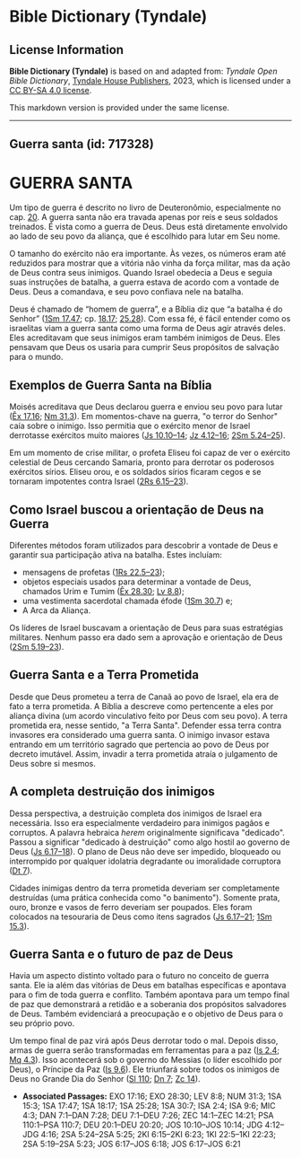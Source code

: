 # Bible Dictionary (Tyndale)

## License Information

**Bible Dictionary (Tyndale)** is based on and adapted from: _Tyndale Open Bible Dictionary_, [Tyndale House Publishers](https://tyndaleopenresources.com/), 2023, which is licensed under a [CC BY-SA 4.0 license](https://creativecommons.org/licenses/by-sa/4.0/legalcode.en).

This markdown version is provided under the same license.



--------------------------------

## Guerra santa (id: 717328)

GUERRA SANTA
============

Um tipo de guerra é descrito no livro de Deuteronômio, especialmente no cap. [20](https://ref.ly/Deut20:1-Deut20:20). A guerra santa não era travada apenas por reis e seus soldados treinados. É vista como a guerra de Deus. Deus está diretamente envolvido ao lado de seu povo da aliança, que é escolhido para lutar em Seu nome.

O tamanho do exército não era importante. Às vezes, os números eram até reduzidos para mostrar que a vitória não vinha da força militar, mas da ação de Deus contra seus inimigos. Quando Israel obedecia a Deus e seguia suas instruções de batalha, a guerra estava de acordo com a vontade de Deus. Deus a comandava, e seu povo confiava nele na batalha.

Deus é chamado de “homem de guerra”, e a Bíblia diz que “a batalha é do Senhor” ([1Sm 17\.47](https://ref.ly/1Sam17:47); cp. [18\.17](https://ref.ly/1Sam18:17); [25\.28](https://ref.ly/1Sam25:28)). Com essa fé, é fácil entender como os israelitas viam a guerra santa como uma forma de Deus agir através deles. Eles acreditavam que seus inimigos eram também inimigos de Deus. Eles pensavam que Deus os usaria para cumprir Seus propósitos de salvação para o mundo.

Exemplos de Guerra Santa na Bíblia
----------------------------------

Moisés acreditava que Deus declarou guerra e enviou seu povo para lutar ([Êx 17\.16](https://ref.ly/Exod17:16); [Nm 31\.3](https://ref.ly/Num31:3)). Em momentos\-chave na guerra, "o terror do Senhor" caía sobre o inimigo. Isso permitia que o exército menor de Israel derrotasse exércitos muito maiores ([Js 10\.10–14](https://ref.ly/Josh10:10-Josh10:14); [Jz 4\.12–16](https://ref.ly/Judg4:12-Judg4:16); [2Sm 5\.24–25](https://ref.ly/2Sam5:24-2Sam5:25)).

Em um momento de crise militar, o profeta Eliseu foi capaz de ver o exército celestial de Deus cercando Samaria, pronto para derrotar os poderosos exércitos sírios. Eliseu orou, e os soldados sírios ficaram cegos e se tornaram impotentes contra Israel ([2Rs 6\.15–23](https://ref.ly/2Kgs6:15-2Kgs6:23)).

Como Israel buscou a orientação de Deus na Guerra
-------------------------------------------------

Diferentes métodos foram utilizados para descobrir a vontade de Deus e garantir sua participação ativa na batalha. Estes incluíam:

* mensagens de profetas ([1Rs 22\.5–23](https://ref.ly/1Kgs22:5-1Kgs22:23));
* objetos especiais usados para determinar a vontade de Deus, chamados Urim e Tumim ([Êx 28\.30](https://ref.ly/Exod28:30); [Lv 8\.8](https://ref.ly/Lev8:8));
* uma vestimenta sacerdotal chamada éfode ([1Sm 30\.7](https://ref.ly/1Sam30:7)) e;
* A Arca da Aliança.

Os líderes de Israel buscavam a orientação de Deus para suas estratégias militares. Nenhum passo era dado sem a aprovação e orientação de Deus ([2Sm 5\.19–23](https://ref.ly/2Sam5:19-2Sam5:23)).

Guerra Santa e a Terra Prometida
--------------------------------

Desde que Deus prometeu a terra de Canaã ao povo de Israel, ela era de fato a terra prometida. A Bíblia a descreve como pertencente a eles por aliança divina (um acordo vinculativo feito por Deus com seu povo). A terra prometida era, nesse sentido, "a Terra Santa". Defender essa terra contra invasores era considerado uma guerra santa. O inimigo invasor estava entrando em um território sagrado que pertencia ao povo de Deus por decreto imutável. Assim, invadir a terra prometida atraía o julgamento de Deus sobre si mesmos.

A completa destruição dos inimigos
----------------------------------

Dessa perspectiva, a destruição completa dos inimigos de Israel era necessária. Isso era especialmente verdadeiro para inimigos pagãos e corruptos. A palavra hebraica *herem* originalmente significava "dedicado". Passou a significar "dedicado à destruição" como algo hostil ao governo de Deus ([Js 6\.17–18](https://ref.ly/Josh6:17-Josh6:18)). O plano de Deus não deve ser impedido, bloqueado ou interrompido por qualquer idolatria degradante ou imoralidade corruptora ([Dt 7](https://ref.ly/Deut7:1-Deut7:26)).

Cidades inimigas dentro da terra prometida deveriam ser completamente destruídas (uma prática conhecida como "o banimento"). Somente prata, ouro, bronze e vasos de ferro deveriam ser poupados. Eles foram colocados na tesouraria de Deus como itens sagrados ([Js 6\.17–21](https://ref.ly/Josh6:17-Josh6:21); [1Sm 15\.3](https://ref.ly/1Sam15:3)).

Guerra Santa e o futuro de paz de Deus
--------------------------------------

Havia um aspecto distinto voltado para o futuro no conceito de guerra santa. Ele ia além das vitórias de Deus em batalhas específicas e apontava para o fim de toda guerra e conflito. Também apontava para um tempo final de paz que demonstrará a retidão e a soberania dos propósitos salvadores de Deus. Também evidenciará a preocupação e o objetivo de Deus para o seu próprio povo.

Um tempo final de paz virá após Deus derrotar todo o mal. Depois disso, armas de guerra serão transformadas em ferramentas para a paz ([Is 2\.4](https://ref.ly/Isa2:4); [Mq 4\.3](https://ref.ly/Mic4:3)). Isso acontecerá sob o governo do Messias (o líder escolhido por Deus), o Príncipe da Paz ([Is 9\.6](https://ref.ly/Isa9:6)). Ele triunfará sobre todos os inimigos de Deus no Grande Dia do Senhor ([Sl 110](https://ref.ly/Ps110:1-Ps110:7); [Dn 7](https://ref.ly/Dan7:1-Dan7:28); [Zc 14](https://ref.ly/Zech14:1-Zech14:21)).

* **Associated Passages:** EXO 17:16; EXO 28:30; LEV 8:8; NUM 31:3; 1SA 15:3; 1SA 17:47; 1SA 18:17; 1SA 25:28; 1SA 30:7; ISA 2:4; ISA 9:6; MIC 4:3; DAN 7:1–DAN 7:28; DEU 7:1–DEU 7:26; ZEC 14:1–ZEC 14:21; PSA 110:1–PSA 110:7; DEU 20:1–DEU 20:20; JOS 10:10–JOS 10:14; JDG 4:12–JDG 4:16; 2SA 5:24–2SA 5:25; 2KI 6:15–2KI 6:23; 1KI 22:5–1KI 22:23; 2SA 5:19–2SA 5:23; JOS 6:17–JOS 6:18; JOS 6:17–JOS 6:21

